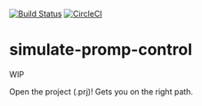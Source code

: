 [![Build Status](https://travis-ci.com/frdedynamics/simulate-promp-control.svg?branch=master)](https://travis-ci.com/frdedynamics/simulate-promp-control) [![CircleCI](https://circleci.com/gh/frdedynamics/simulate-promp-control.svg?style=svg)](https://circleci.com/gh/frdedynamics/simulate-promp-control)
# simulate-promp-control

WIP

Open the project (.prj)! Gets you on the right path.
